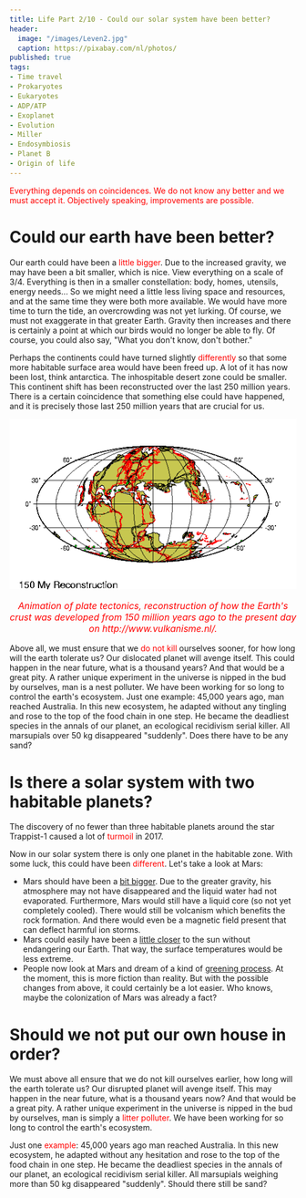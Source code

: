 ```yaml
---
title: Life Part 2/10 - Could our solar system have been better?
header:
  image: "/images/Leven2.jpg"
  caption: https://pixabay.com/nl/photos/
published: true
tags:
- Time travel
- Prokaryotes
- Eukaryotes
- ADP/ATP
- Exoplanet
- Evolution
- Miller
- Endosymbiosis
- Planet B
- Origin of life
---
```


<span style="color: red;">Everything depends on coincidences. We do not know any better and we must accept it. Objectively speaking, improvements are possible.</span>

# Could our earth have been better?

Our earth could have been a <span style="color: red;">little bigger</span>. Due to the increased gravity, we may have been a bit smaller, which is nice. View everything on a scale of 3/4. Everything is then in a smaller constellation: body, homes, utensils, energy needs... So we might need a little less living space and resources, and at the same time they were both more available. We would have more time to turn the tide, an overcrowding was not yet lurking. Of course, we must not exaggerate in that greater Earth. Gravity then increases and there is certainly a point at which our birds would no longer be able to fly. Of course, you could also say, "What you don't know, don't bother."

Perhaps the continents could have turned slightly <span style="color: red;">differently</span> so that some more habitable surface area would have been freed up. A lot of it has now been lost, think antarctica. The inhospitable desert zone could be smaller. This continent shift has been reconstructed over the last 250 million years. There is a certain coincidence that something else could have happened, and it is precisely those last 250 million years that are crucial for us.

<div align="center"><img src="/images/Platentektoniek.gif" alt="" width="" height=""></div>

<p style="text-align: center; font-size: 12pt;"><span style="color: red;"><i>Animation of plate tectonics, reconstruction of how the Earth's crust was developed from 150 million years ago to the present day on http://www.vulkanisme.nl/.</i></span></p>

Above all, we must ensure that we <span style="color: red;">do not kill</span> ourselves sooner, for how long will the earth tolerate us? Our dislocated planet will avenge itself. This could happen in the near future, what is a thousand years? And that would be a great pity. A rather unique experiment in the universe is nipped in the bud by ourselves, man is a nest polluter. We have been working for so long to control the earth's ecosystem. Just one example: 45,000 years ago, man reached Australia. In this new ecosystem, he adapted without any tingling and rose to the top of the food chain in one step. He became the deadliest species in the annals of our planet, an ecological recidivism serial killer. All marsupials over 50 kg disappeared "suddenly". Does there have to be any sand?

# Is there a solar system with two habitable planets?
The discovery of no fewer than three habitable planets around the star Trappist-1 caused a lot of <span style="color: red;">turmoil</span> in 2017.

Now in our solar system there is only one planet in the habitable zone. With some luck, this could have been <span style="color: red;">different</span>. Let's take a look at Mars:
* Mars should have been a <u>bit bigger</u>. Due to the greater gravity, his atmosphere may not have disappeared and the liquid water had not evaporated. Furthermore, Mars would still have a liquid core (so not yet completely cooled). There would still be volcanism which benefits the rock formation. And there would even be a magnetic field present that can deflect harmful ion storms.
* Mars could easily have been a <u>little closer</u> to the sun without endangering our Earth. That way, the surface temperatures would be less extreme.
* People now look at Mars and dream of a kind of <u>greening process</u>. At the moment, this is more fiction than reality. But with the possible changes from above, it could certainly be a lot easier. Who knows, maybe the colonization of Mars was already a fact?

# Should we not put our own house in order?
We must above all ensure that we do not kill ourselves earlier, how long will the earth tolerate us? Our disrupted planet will avenge itself. This may happen in the near future, what is a thousand years now? And that would be a great pity. A rather unique experiment in the universe is nipped in the bud by ourselves, man is simply a <span style="color: red;">litter polluter</span>. We have been working for so long to control the earth's ecosystem. 

Just one <span style="color: red;">example</span>: 45,000 years ago man reached Australia. In this new ecosystem, he adapted without any hesitation and rose to the top of the food chain in one step. He became the deadliest species in the annals of our planet, an ecological recidivism serial killer. All marsupials weighing more than 50 kg disappeared "suddenly". Should there still be sand?
